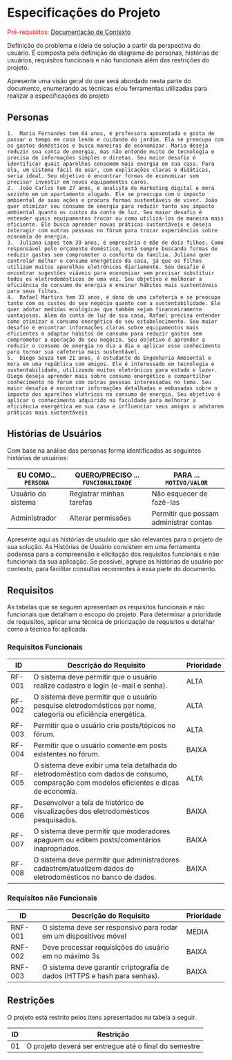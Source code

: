 # Especificações do Projeto

<span style="color:red">Pré-requisitos: <a href="01-Documentação de Contexto.md"> Documentação de Contexto</a></span>

Definição do problema e ideia de solução a partir da perspectiva do usuário. É composta pela definição do  diagrama de personas, histórias de usuários, requisitos funcionais e não funcionais além das restrições do projeto.

Apresente uma visão geral do que será abordado nesta parte do documento, enumerando as técnicas e/ou ferramentas utilizadas para realizar a especificações do projeto

## Personas

	1.	Maria Fernandes tem 64 anos, é professora aposentada e gosta de passar o tempo em casa lendo e cuidando do jardim. Ela se preocupa com os gastos domésticos e busca maneiras de economizar. Maria deseja reduzir sua conta de energia, mas não entende muito de tecnologia e precisa de informações simples e diretas. Seu maior desafio é identificar quais aparelhos consomem mais energia em sua casa. Para ela, um sistema fácil de usar, com explicações claras e didáticas, seria ideal. Seu objetivo é encontrar formas de economizar sem precisar investir em novos equipamentos caros.
	2.	João Carlos tem 27 anos, é analista de marketing digital e mora sozinho em um apartamento alugado. Ele se preocupa com o impacto ambiental de suas ações e procura formas sustentáveis de viver. João quer otimizar seu consumo de energia para reduzir tanto seu impacto ambiental quanto os custos da conta de luz. Seu maior desafio é entender quais equipamentos trocar ou como utilizá-los de maneira mais eficiente. Ele busca aprender novas práticas sustentáveis e deseja interagir com outras pessoas no fórum para trocar experiências sobre economia de energia.
	3.	Juliana Lopes tem 39 anos, é empresária e mãe de dois filhos. Como responsável pelo orçamento doméstico, está sempre buscando formas de reduzir gastos sem comprometer o conforto da família. Juliana quer controlar melhor o consumo energético da casa, já que os filhos utilizam muitos aparelhos eletrônicos diariamente. Seu desafio é encontrar sugestões viáveis para economizar sem precisar substituir todos os eletrodomésticos de uma vez. Seu objetivo é melhorar a eficiência do consumo de energia e ensinar hábitos mais sustentáveis para seus filhos.
	4.	Rafael Martins tem 33 anos, é dono de uma cafeteria e se preocupa tanto com os custos do seu negócio quanto com a sustentabilidade. Ele quer adotar medidas ecológicas que também sejam financeiramente vantajosas. Além da conta de luz de sua casa, Rafael precisa entender como otimizar o consumo energético de seu estabelecimento. Seu maior desafio é encontrar informações claras sobre equipamentos mais eficientes e adaptar hábitos de consumo para reduzir gastos sem comprometer a operação do seu negócio. Seu objetivo é aprender a reduzir o consumo de energia no dia a dia e aplicar esse conhecimento para tornar sua cafeteria mais sustentável.
	5.	Diego Souza tem 21 anos, é estudante de Engenharia Ambiental e mora em uma república com amigos. Ele é interessado em tecnologia e sustentabilidade, utilizando muitos eletrônicos para estudo e lazer. Diego deseja aprender mais sobre consumo energético e compartilhar conhecimento no fórum com outras pessoas interessadas no tema. Seu maior desafio é encontrar informações detalhadas e embasadas sobre o impacto dos aparelhos elétricos no consumo de energia. Seu objetivo é aplicar o conhecimento adquirido na faculdade para melhorar a eficiência energética em sua casa e influenciar seus amigos a adotarem práticas mais sustentáveis



## Histórias de Usuários

Com base na análise das personas forma identificadas as seguintes histórias de usuários:

|EU COMO... `PERSONA`| QUERO/PRECISO ... `FUNCIONALIDADE` |PARA ... `MOTIVO/VALOR`                 |
|--------------------|------------------------------------|----------------------------------------|
|Usuário do sistema  | Registrar minhas tarefas           | Não esquecer de fazê-las               |
|Administrador       | Alterar permissões                 | Permitir que possam administrar contas |

Apresente aqui as histórias de usuário que são relevantes para o projeto de sua solução. As Histórias de Usuário consistem em uma ferramenta poderosa para a compreensão e elicitação dos requisitos funcionais e não funcionais da sua aplicação. Se possível, agrupe as histórias de usuário por contexto, para facilitar consultas recorrentes à essa parte do documento.



## Requisitos

As tabelas que se seguem apresentam os requisitos funcionais e não funcionais que detalham o escopo do projeto. Para determinar a prioridade de requisitos, aplicar uma técnica de priorização de requisitos e detalhar como a técnica foi aplicada.

### Requisitos Funcionais

|ID    | Descrição do Requisito  | Prioridade |
|------|-----------------------------------------|----|
|RF-001| O sistema deve permitir que o usuário realize cadastro e login (e-mail e senha). | ALTA | 
|RF-002| O sistema deve permitir que o usuário pesquise eletrodomésticos por nome, categoria ou eficiência energética. | ALTA |
|RF-003| Permitir que o usuário crie posts/tópicos no fórum. | ALTA |
|RF-004| Permitir que o usuário comente em posts existentes no fórum. | BAIXA |
|RF-005| O sistema deve exibir uma tela detalhada do eletrodoméstico com dados de consumo, comparação com modelos eficientes e dicas de economia. | ALTA |
|RF-006| Desenvolver a tela de histórico de visualizações dos eletrodomésticos pesquisados. | BAIXA |
|RF-007| O sistema deve permitir que moderadores apaguem ou editem posts/comentários inapropriados. | BAIXA |
|RF-008| O sistema deve permitir que administradores cadastrem/atualizem dados de eletrodomésticos no banco de dados. | BAIXA |


### Requisitos não Funcionais

|ID     | Descrição do Requisito  |Prioridade |
|-------|-------------------------|----|
|RNF-001| O sistema deve ser responsivo para rodar em um dispositivos móvel | MÉDIA | 
|RNF-002| Deve processar requisições do usuário em no máximo 3s |  BAIXA | 
|RNF-003| O sistema deve garantir criptografia de dados (HTTPS e hash para senhas). |  BAIXA | 



## Restrições

O projeto está restrito pelos itens apresentados na tabela a seguir.

|ID| Restrição                                             |
|--|-------------------------------------------------------|
|01| O projeto deverá ser entregue até o final do semestre |




